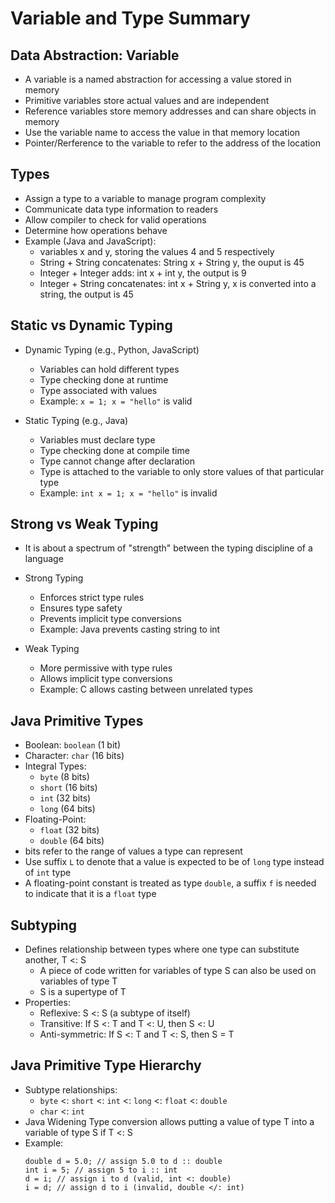 # Variable and Type Summary

## Data Abstraction: Variable
- A variable is a named abstraction for accessing a value stored in memory
- Primitive variables store actual values and are independent
- Reference variables store memory addresses and can share objects in memory
- Use the variable name to access the value in that memory location
- Pointer/Rerference to the variable to refer to the address of the location 

## Types
- Assign a type to a variable to manage program complexity
- Communicate data type information to readers
- Allow compiler to check for valid operations
- Determine how operations behave
- Example (Java and JavaScript): 
    - variables x and y, storing the values 4 and 5 respectively
    - String + String concatenates: 
        String x + String y, the ouput is 45
    - Integer + Integer adds: 
        int x + int y, the output is 9
    - Integer + String concatenates:
        int x + String y, x is converted into a string, the output is 45
    

## Static vs Dynamic Typing
- Dynamic Typing (e.g., Python, JavaScript)
    - Variables can hold different types
    - Type checking done at runtime
    - Type associated with values
    - Example: `x = 1; x = "hello"` is valid

- Static Typing (e.g., Java)
    - Variables must declare type
    - Type checking done at compile time
    - Type cannot change after declaration
    - Type is attached to the variable to only store values of that particular type
    - Example: `int x = 1; x = "hello"` is invalid

## Strong vs Weak Typing
- It is about a spectrum of "strength" between the typing discipline of a language
- Strong Typing
    - Enforces strict type rules
    - Ensures type safety
    - Prevents implicit type conversions
    - Example: Java prevents casting string to int

- Weak Typing
    - More permissive with type rules
    - Allows implicit type conversions
    - Example: C allows casting between unrelated types

## Java Primitive Types
- Boolean: `boolean` (1 bit)
- Character: `char` (16 bits)
- Integral Types:
    - `byte` (8 bits)
    - `short` (16 bits)
    - `int` (32 bits)
    - `long` (64 bits)
- Floating-Point:
    - `float` (32 bits)
    - `double` (64 bits)
- bits refer to the range of values a type can represent
- Use suffix `L` to denote that a value is expected to be of `long` type instead of `int` type
- A floating-point constant is treated as type `double`, a suffix `f` is needed to indicate that it is a `float` type

## Subtyping
- Defines relationship between types where one type can substitute another, T <: S
    - A piece of code written for variables of type S can also be used on variables of type T
    - S is a supertype of T
- Properties:
    - Reflexive: S <: S (a subtype of itself)
    - Transitive: If S <: T and T <: U, then S <: U
    - Anti-symmetric: If S <: T and T <: S, then S = T

## Java Primitive Type Hierarchy
- Subtype relationships:
    - `byte` <: `short` <: `int` <: `long` <: `float` <: `double`
    - `char` <: `int`
- Java Widening Type conversion allows putting a value of type T into a variable of type S if T <: S
- Example:
    ```
    double d = 5.0; // assign 5.0 to d :: double 
    int i = 5; // assign 5 to i :: int
    d = i; // assign i to d (valid, int <: double)
    i = d; // assign d to i (invalid, double </: int)
    ```
    